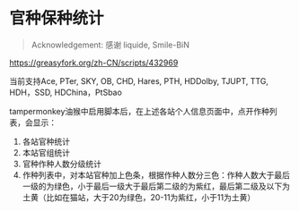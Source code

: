 # 官种保种统计
> Acknowledgement: 感谢 liquide, Smile-BiN


https://greasyfork.org/zh-CN/scripts/432969

当前支持Ace, PTer, SKY, OB, CHD, Hares, PTH, HDDolby, TJUPT, TTG, HDH，SSD, HDChina，PtSbao

tampermonkey油猴中启用脚本后，在上述各站个人信息页面中，点开作种列表，会显示：
1. 各站官种统计
2. 本站官组统计
3. 官种作种人数分级统计
4. 作种列表中，对本站官种加上色条，根据作种人数分三色：作种人数大于最后一级的为绿色，小于最后一级大于最后第二级的为紫红，最后第二级及以下为土黄（比如在猫站，大于20为绿色，20-11为紫红，小于11为土黄）

